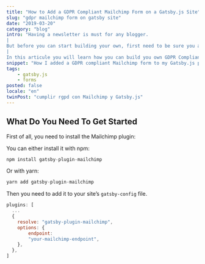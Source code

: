 ```yaml
---
title: "How to Add a GDPR Compliant Mailchimp Form on a Gatsby.js Site"
slug: "gdpr mailchimp form on gatsby site"
date: "2019-03-20"
category: "blog"
intro: "Having a newsletter is must for any blogger.
|
But before you can start building your own, first need to be sure you are compliant with Europe’s GDPR laws.
|
In this articule you will learn how you can build you own GDPR Compliant Mailchimp form with Gatsby.js."
snippet: "How I added a GDPR compliant Mailchimp form to my Gatsby.js personal blog."
tags:
    - gatsby.js
    - forms
posted: false
locale: "en"
twinPost: "cumplir rgpd con Mailchimp y Gatsby.js"
---
```


## What Do You Need To Get Started

First of all, you need to install the Mailchimp plugin:

You can either install it with npm:

```jsx
npm install gatsby-plugin-mailchimp
```

Or with yarn:

```jsx
yarn add gatsby-plugin-mailchimp
```

Then you need to add it to your site’s `gatsby-config` file.

```jsx
plugins: [
  ...
  {
    resolve: "gatsby-plugin-mailchimp",
    options: {
        endpoint:
        "your-mailchimp-endpoint",
    },
  },
]
```

